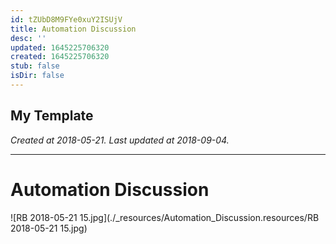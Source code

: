 ```yaml
---
id: tZUbD8M9FYe0xuY2ISUjV
title: Automation Discussion
desc: ''
updated: 1645225706320
created: 1645225706320
stub: false
isDir: false
---
```

My Template
---

_Created at 2018-05-21._
_Last updated at 2018-09-04._




---

# Automation Discussion


![RB 2018-05-21 15.jpg](./_resources/Automation_Discussion.resources/RB 2018-05-21 15.jpg)

